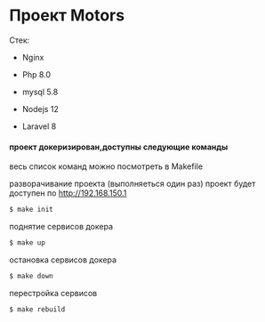 # Проект Motors
Стек:
  - Nginx
  - Php 8.0
  - mysql 5.8
  - Nodejs 12
  
  
  - Laravel 8

#### проект докеризирован,доступны следующие команды
весь список команд можно посмотреть в Makefile

разворачивание проекта (выполняеться один раз)
проект будет доступен по http://192.168.150.1
```sh
$ make init
```
поднятие сервисов докера
```sh
$ make up
```
остановка сервисов докера
```sh
$ make down
```
перестройка сервисов
```sh
$ make rebuild
```
